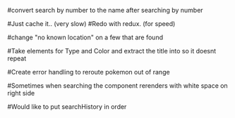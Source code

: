 #convert search by number to the name after searching by number

#Just cache it.. (very slow) #Redo with redux. (for speed)

#change "no known location" on a few that are found

#Take elements for Type and Color and extract the title into so it doesnt repeat

#Create error handling to reroute pokemon out of range

#Sometimes when searching the component rerenders with white space on right side

#Would like to put searchHistory in order
